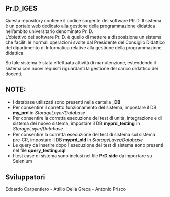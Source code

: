 ## Pr.D_IGES
Questa repository contiene il codice sorgente del software PR.D. Il sistema è un portale web dedicato alla gestione  della programmazione didattica nell’ambito universitario denominato Pr. D.   
L’obiettivo del software Pr. D. è quello di mettere a disposizione un sistema che faciliti le normali operazioni svolte dal Presidente del Consiglio Didattico del dipartimento di Informatica relative alla gestione della programmazione didattica.

Su tale sistema è stata effettuata attività di manutenzione, estendendo il sistema con nuovi requisiti riguardanti la gestione del carico didattico dei docenti.

## NOTE: 
- I database utilizzati sono presenti nella cartella <b>_DB</b><br>
- Per consentire il corretto funzionamento del sistema, impostare il DB <b>my_prd</b> in <i>StorageLayer/Database</i><br>
- Per consentire la corretta esecuzione dei test di unità, integrazione e di sistema del nuovo sistema, impostare il DB <b>myprd_testing</b> in <i>StorageLayer/Database</i><br>
- Per consentire la corretta esecuzione del test di sistema sul sistema pre-CR, impostare il DB <b>myprd_old</b> in <i>StorageLayer/Database</i><br>
- Le query da inserire dopo l'esecuzione del test di sistema sono presenti nel file <b>query_testing.sql</b>
- I test case di sistema sono inclusi nel file <b>PrD.side</b> da importare su Selenium<br>


## Sviluppatori
Edoardo Carpentiero - Attilio Della Greca - Antonio Prisco


